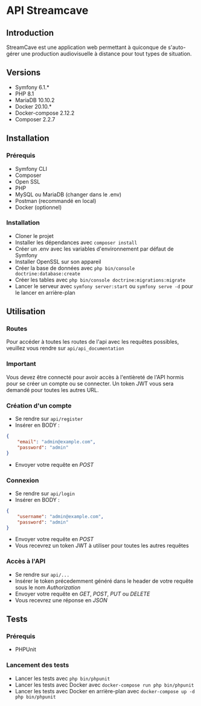 # API Streamcave

## Introduction
StreamCave est une application web permettant à quiconque de s'auto-gérer une production audiovisuelle à distance pour tout types de situation.

## Versions
- Symfony 6.1.*
- PHP 8.1
- MariaDB 10.10.2
- Docker 20.10.*
- Docker-compose 2.12.2
- Composer 2.2.7

## Installation
### Prérequis
- Symfony CLI
- Composer
- Open SSL
- PHP
- MySQL ou MariaDB (changer dans le .env)
- Postman (recommandé en local)
- Docker (optionnel)

### Installation
- Cloner le projet
- Installer les dépendances avec `composer install`
- Créer un .env avec les variables d'environnement par défaut de Symfony
- Installer OpenSSL sur son appareil
- Créer la base de données avec `php bin/console doctrine:database:create`
- Créer les tables avec `php bin/console doctrine:migrations:migrate`
- Lancer le serveur avec `symfony server:start` ou `symfony serve -d` pour le lancer en arrière-plan

## Utilisation
### Routes
Pour accéder à toutes les routes de l'api avec les requêtes possibles, veuillez vous rendre sur ```api/api_documentation```

### Important 
Vous devez être connecté pour avoir accès à l'entièreté de l'API hormis pour se créer un compte ou se connecter. Un token JWT vous sera demandé pour toutes les autres URL.

### Création d'un compte
- Se rendre sur ```api/register```
- Insérer en BODY :
```json
{
    "email": "admin@example.com",
    "password": "admin"
}
```
- Envoyer votre requête en *POST*

### Connexion
- Se rendre sur ```api/login```
- Insérer en BODY :
```json
{
    "username": "admin@example.com",
    "password": "admin"
}
```
- Envoyer votre requête en *POST*
- Vous recevrez un token JWT à utiliser pour toutes les autres requêtes

### Accès à l'API
- Se rendre sur ```api/...```
- Insérer le token précedemment généré dans le header de votre requête sous le nom *Authorization*
- Envoyer votre requête en *GET*, *POST*, *PUT* ou *DELETE*
- Vous recevrez une réponse en *JSON*

## Tests
### Prérequis
- PHPUnit

### Lancement des tests
- Lancer les tests avec `php bin/phpunit`
- Lancer les tests avec Docker avec `docker-compose run php bin/phpunit`
- Lancer les tests avec Docker en arrière-plan avec `docker-compose up -d php bin/phpunit`
